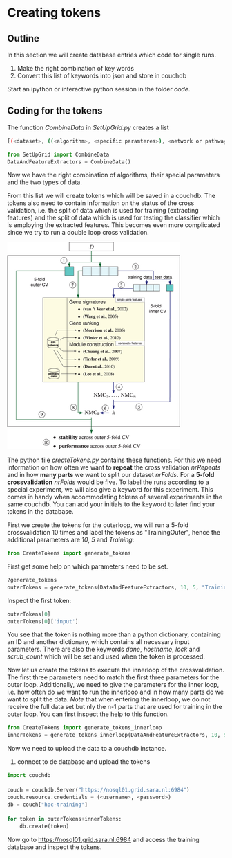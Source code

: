 # Creating tokens

## Outline
In this section we will create database entries which code for single runs.
1) Make the right combination of key words
2) Convert this list of keywords into json and store in couchdb

Start an ipython or interactive python session in the folder *code*.

## Coding for the tokens
The function *CombineData* in *SetUpGrid.py* creates a list
```sh
[(<dataset>, ((<algorithm>, <specific paramteres>), <network or pathway data>), <#shuffles of the network data>)]
``` 

```py
from SetUpGrid import CombineData
DataAndFeatureExtractors = CombineData()
```
Now we have the right combination of algorithms, their special parameters and the two types of data.

From this list we will create tokens which will be saved in a couchdb. The tokens also need to contain information on the status of the cross validation, i.e. the split of data which is used for training (extracting features) and the split of data which is used for testing the classifier which is employing the extracted features.
This becomes even more complicated since we try to run a double loop cross validation.

<img src="https://github.com/chStaiger/ACES-Training/blob/master/DLCV.jpg" width="400px">

The python file *createTokens.py* contains these functions.
For this we need information on how often we want to **repeat** the cross validation *nrRepeats* and in how **many parts** we want to split our dataset *nrFolds*. For a **5-fold crossvalidation** *nrFolds* would be five.
To label the runs according to a special experiment, we will also give a keyword for this experiment. This comes in handy when accommodating tokens of several experiments in the same couchdb. 
You can add your initials to the keyword to later find your tokens in the database.

First we create the tokens for the outerloop, we will run a 5-fold crossvalidation 10 times and label the tokens as "TrainingOuter", hence the additional parameters are *10*, *5* and *Training*:

```py
from CreateTokens import generate_tokens
```
First get some help on which parameters need to be set.
```py
?generate_tokens
outerTokens = generate_tokens(DataAndFeatureExtractors, 10, 5, "TrainingOuter<YourInitials>")
```

Inspect the first token:
```py
outerTokens[0]
outerTokens[0]['input']
```
You see that the token is nothing more than a python dictionary, containing an ID and another dictionary, which contains all necessary input parameters. 
There are also the keywords *done*, *hostname*, *lock* and *scrub_count* which will be set and used when the token is processed.

Now let us create the tokens to execute the innerloop of the crossvalidation.
The first three parameters need to match the first three parameters for the outer loop. Additionally, we need to give the parameters for the inner loop, i.e. how often do we want to run the innerloop and in how many parts do we want to split the data. *Note* that when entering the innerloop, we do not receive the full data set but nly the n-1 parts that are used for training in the outer loop.
You can first inspect the help to this function.
```py
from CreateTokens import generate_tokens_innerloop
innerTokens = generate_tokens_innerloop(DataAndFeatureExtractors, 10, 5, 3, 5, "TrainingInner")
```

Now we need to upload the data to a couchdb instance.

1) connect to de database and upload the tokens
```py
import couchdb

couch = couchdb.Server("https://nosql01.grid.sara.nl:6984")
couch.resource.credentials = (<username>, <password>)
db = couch["hpc-training"]

for token in outerTokens+innerTokens:
    db.create(token)
```

Now go to https://nosql01.grid.sara.nl:6984 and access the training database and inspect the tokens.

